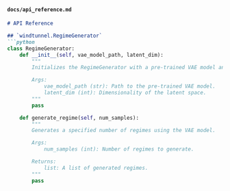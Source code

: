#### **`docs/api_reference.md`**
```md
# API Reference

## `windtunnel.RegimeGenerator`
```python
class RegimeGenerator:
    def __init__(self, vae_model_path, latent_dim):
        """
        Initializes the RegimeGenerator with a pre-trained VAE model and latent dimension.

        Args:
            vae_model_path (str): Path to the pre-trained VAE model.
            latent_dim (int): Dimensionality of the latent space.
        """
        pass

    def generate_regime(self, num_samples):
        """
        Generates a specified number of regimes using the VAE model.

        Args:
            num_samples (int): Number of regimes to generate.

        Returns:
            list: A list of generated regimes.
        """
        pass
```